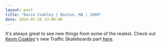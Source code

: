 ```yaml
---
layout: post
title: "Kevin Coakley | Boston, MA | 2009"
date: 2014-07-26 13:00:00
---
```


<p>It&#39;s always great to see new things from some of the realest. Check out <a href="http://www.thrashermagazine.com/articles/videos/kevin-coakleys-traffic-part/">Kevin Coakley</a>&#39;s new Traffic Skateboards part <a href="http://www.thrashermagazine.com/articles/videos/kevin-coakleys-traffic-part/">here</a>.&nbsp;</p>

<p><a href="http://www.thrashermagazine.com/articles/videos/kevin-coakleys-traffic-part/"><img alt="" data-rich-file-id="61" src="http://s3.amazonaws.com/caste-server-production/rich/rich_files/rich_files/61/blog/coakley-portrait.jpg" /></a></p>

